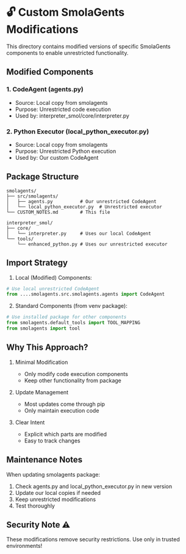 # 🔓 Custom SmolaGents Modifications

This directory contains modified versions of specific SmolaGents components to enable unrestricted functionality.

## Modified Components

### 1. CodeAgent (agents.py)
- Source: Local copy from smolagents
- Purpose: Unrestricted code execution
- Used by: interpreter_smol/core/interpreter.py

### 2. Python Executor (local_python_executor.py)
- Source: Local copy from smolagents
- Purpose: Unrestricted Python execution
- Used by: Our custom CodeAgent

## Package Structure

```
smolagents/
├── src/smolagents/
│   ├── agents.py          # Our unrestricted CodeAgent
│   └── local_python_executor.py  # Unrestricted executor
└── CUSTOM_NOTES.md        # This file

interpreter_smol/
├── core/
│   └── interpreter.py     # Uses our local CodeAgent
└── tools/
    └── enhanced_python.py # Uses our unrestricted executor
```

## Import Strategy

1. Local (Modified) Components:
```python
# Use local unrestricted CodeAgent
from ....smolagents.src.smolagents.agents import CodeAgent
```

2. Standard Components (from venv package):
```python
# Use installed package for other components
from smolagents.default_tools import TOOL_MAPPING
from smolagents import tool
```

## Why This Approach?

1. Minimal Modification
   - Only modify code execution components
   - Keep other functionality from package

2. Update Management
   - Most updates come through pip
   - Only maintain execution code

3. Clear Intent
   - Explicit which parts are modified
   - Easy to track changes

## Maintenance Notes

When updating smolagents package:
1. Check agents.py and local_python_executor.py in new version
2. Update our local copies if needed
3. Keep unrestricted modifications
4. Test thoroughly

## Security Note ⚠️

These modifications remove security restrictions. Use only in trusted environments!